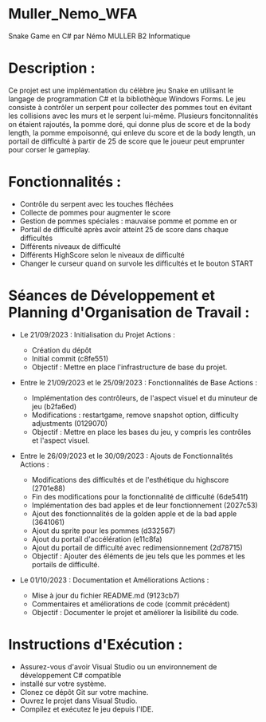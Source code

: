 # Muller_Nemo_WFA

Snake Game en C# par Némo MULLER B2 Informatique


# Description :

Ce projet est une implémentation du célèbre jeu Snake en utilisant le langage de programmation C# et la bibliothèque Windows Forms. Le jeu consiste à contrôler un serpent pour collecter des pommes tout en évitant les collisions avec les murs et le serpent lui-même. Plusieurs foncitonnalités on étaient rajoutés, la pomme doré, qui donne plus de score et de la body length, la pomme empoisonné, qui enleve du score et de la body length, un portail de difficulté à partir de 25 de score que le joueur peut emprunter pour corser le gameplay.

# Fonctionnalités :

- Contrôle du serpent avec les touches fléchées
- Collecte de pommes pour augmenter le score
- Gestion de pommes spéciales : mauvaise pomme et pomme en or
- Portail de difficulté après avoir atteint 25 de score dans chaque difficultés
- Différents niveaux de difficulté
- Différents HighScore selon le niveaux de difficulté
- Changer le curseur quand on survole les difficultés et le bouton START

# Séances de Développement et Planning d'Organisation de Travail : 

- Le 21/09/2023 : Initialisation du Projet
Actions :
  - Création du dépôt 
  - Initial commit (c8fe551)
  - Objectif : Mettre en place l'infrastructure de base du projet.


- Entre le 21/09/2023 et le 25/09/2023 : Fonctionnalités de Base
Actions :
  - Implémentation des contrôleurs, de l'aspect visuel et du minuteur de jeu (b2fa6ed)
  - Modifications : restartgame, remove snapshot option, difficulty adjustments (0129070)
  - Objectif : Mettre en place les bases du jeu, y compris les contrôles et l'aspect visuel.


- Entre le 26/09/2023 et le 30/09/2023 : Ajouts de Fonctionnalités
Actions :
  - Modifications des difficultés et de l'esthétique du highscore (2701e88)
  - Fin des modifications pour la fonctionnalité de difficulté (6de541f)
  - Implémentation des bad apples et de leur fonctionnement (2027c53)
  - Ajout des fonctionnalités de la golden apple et de la bad apple (3641061)
  - Ajout du sprite pour les pommes (d332567)
  - Ajout du portail d'accélération (e11c8fa)
  - Ajout du portail de difficulté avec redimensionnement (2d78715)
  - Objectif : Ajouter des éléments de jeu tels que les pommes et les portails de difficulté.


- Le 01/10/2023 : Documentation et Améliorations
Actions :
  - Mise à jour du fichier README.md (9123cb7)
  - Commentaires et améliorations de code (commit précédent)
  - Objectif : Documenter le projet et améliorer la lisibilité du code.

# Instructions d'Exécution : 

- Assurez-vous d'avoir Visual Studio ou un environnement de développement C# compatible
- installé sur votre système.
- Clonez ce dépôt Git sur votre machine.
- Ouvrez le projet dans Visual Studio.
- Compilez et exécutez le jeu depuis l'IDE.
